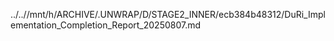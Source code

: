 ../..//mnt/h/ARCHIVE/.UNWRAP/D/STAGE2_INNER/ecb384b48312/DuRi_Implementation_Completion_Report_20250807.md